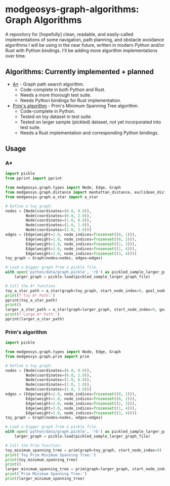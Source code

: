 # modgeosys-graph-algorithms: Graph Algorithms

A repository for [hopefully] clean, readable, and easily-called implementations of some navigation,
path planning, and obstacle avoidance algorithms I will be using in the near future, written in modern
Python and/or Rust with Python bindings. I'll be adding more algorithm implementations over time.

## Algorithms: Currently implemented + planned
* [A*](https://en.wikipedia.org/wiki/A*_search_algorithm) - Graph path search algorithm.
  * Code-complete in both Python and Rust.
  * Needs a more thorough test suite.
  * Needs Python bindings for Rust implementation.
* [Prim's algorithm](https://en.wikipedia.org/wiki/Prim's_algorithm) - Prim's Minimum Spanning Tree algorithm.
  * Code-complete in Python.
  * Tested on toy dataset in test suite.
  * Tested on larger sample (pickled) dataset, not yet incorporated into test suite.
  * Needs a Rust implementation and corresponding Python bindings.

## Usage

### A\*

```python
import pickle
from pprint import pprint

from modgeosys.graph.types import Node, Edge, Graph
from modgeosys.graph.distance import manhattan_distance, euclidean_distance
from modgeosys.graph.a_star import a_star

# Define a toy graph.
nodes = [Node(coordinates=(0.0, 0.0)),
         Node(coordinates=(0.0, 2.0)),
         Node(coordinates=(1.0, 0.0)),
         Node(coordinates=(2.0, 1.0)),
         Node(coordinates=(2.0, 3.0))]
edges = (Edge(weight=2.0, node_indices=frozenset((0, 1))),
         Edge(weight=1.0, node_indices=frozenset((0, 2))),
         Edge(weight=1.0, node_indices=frozenset((2, 3))),
         Edge(weight=3.0, node_indices=frozenset((1, 4))),
         Edge(weight=1.0, node_indices=frozenset((3, 4))))
toy_graph = Graph(nodes=nodes, edges=edges)

# Load a bigger graph from a pickle file.
with open('python/data/graph.pickle', 'rb') as pickled_sample_larger_graph_file:
    larger_graph = pickle.load(pickled_sample_larger_graph_file)

# Call the A* function.
toy_a_star_path = a_star(graph=toy_graph, start_node_index=0, goal_node_index=4, heuristic_distance=manhattan_distance)
print(f'Toy A* Path:')
pprint(toy_a_star_path)
print()
larger_a_star_path = a_star(graph=larger_graph, start_node_index=0, goal_node_index=4, heuristic_distance=manhattan_distance)
print(f'Large A* Path:')
pprint(larger_a_star_path)
```

### Prim's algorithm

```python
import pickle

from modgeosys.graph.types import Node, Edge, Graph
from modgeosys.graph.prim import prim

# Define a toy graph.
nodes = [Node(coordinates=(0.0, 0.0)),
         Node(coordinates=(0.0, 2.0)),
         Node(coordinates=(1.0, 0.0)),
         Node(coordinates=(2.0, 1.0)),
         Node(coordinates=(2.0, 3.0))]
edges = (Edge(weight=2.0, node_indices=frozenset((0, 1))),
         Edge(weight=1.0, node_indices=frozenset((0, 2))),
         Edge(weight=1.0, node_indices=frozenset((2, 3))),
         Edge(weight=3.0, node_indices=frozenset((1, 4))),
         Edge(weight=1.0, node_indices=frozenset((3, 4))))
toy_graph = Graph(nodes=nodes, edges=edges)

# Load a bigger graph from a pickle file.
with open('python/data/graph.pickle', 'rb') as pickled_sample_larger_graph_file:
    larger_graph = pickle.load(pickled_sample_larger_graph_file)

# Call the Prim function.
toy_minimum_spanning_tree = prim(graph=toy_graph, start_node_index=0)
print('Toy Prim Minimum Spanning Tree:')
print(toy_minimum_spanning_tree)
print()
larger_minimum_spanning_tree = prim(graph=larger_graph, start_node_index=0)
print('Prim Minimum Spanning Tree:')
print(larger_minimum_spanning_tree)
```